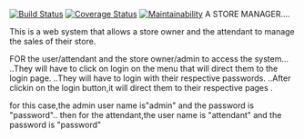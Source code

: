 [![Build Status](https://travis-ci.com/Estherchepkwenoi/myproject.svg?branch=master)](https://travis-ci.com/Estherchepkwenoi/myproject)
[![Coverage Status](https://coveralls.io/repos/github/Estherchepkwenoi/myproject/badge.svg?branch=master)](https://coveralls.io/github/Estherchepkwenoi/myproject?branch=master)
[![Maintainability](https://api.codeclimate.com/v1/badges/51fa479563e57db43178/maintainability)](https://codeclimate.com/github/Estherchepkwenoi/myproject/maintainability)
A STORE MANAGER....


This is a web system that allows a store owner and the attendant to manage the sales of their store.

FOR the user/attendant and the store owner/admin to access the system...
..They will have to click on  login on the menu that will direct them to the login page.
..They will have to login with their respective passwords.
..After clickin on the login button,it will direct them to their respective pages .

for this case,the admin user name is"admin" and the password is "password"..
then for the attendant,the user name is "attendant" and the password is "password"